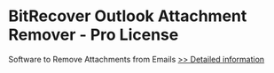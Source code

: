 # BitRecover Outlook Attachment Remover - Pro License
Software to Remove Attachments from Emails
[>> Detailed information](https://secure.shareit.com/shareit/product.html?productid=301004212&affiliateid=200057808)